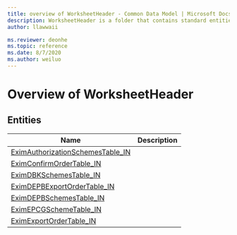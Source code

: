 ```yaml
---
title: overview of WorksheetHeader - Common Data Model | Microsoft Docs
description: WorksheetHeader is a folder that contains standard entities related to the Common Data Model.
author: llawwaii

ms.reviewer: deonhe
ms.topic: reference
ms.date: 8/7/2020
ms.author: weiluo
---
```


# Overview of WorksheetHeader


## Entities

|Name|Description|
|---|---|
|[EximAuthorizationSchemesTable_IN](EximAuthorizationSchemesTable_IN.md)||
|[EximConfirmOrderTable_IN](EximConfirmOrderTable_IN.md)||
|[EximDBKSchemesTable_IN](EximDBKSchemesTable_IN.md)||
|[EximDEPBExportOrderTable_IN](EximDEPBExportOrderTable_IN.md)||
|[EximDEPBSchemesTable_IN](EximDEPBSchemesTable_IN.md)||
|[EximEPCGSchemeTable_IN](EximEPCGSchemeTable_IN.md)||
|[EximExportOrderTable_IN](EximExportOrderTable_IN.md)||
